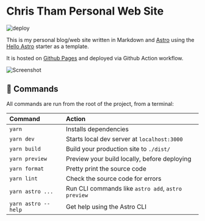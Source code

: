# Chris Tham Personal Web Site
![deploy](https://github.com/ChristineTham/christinetham.github.io/actions/workflows/deploy.yml/badge.svg)

This is  my personal blog/web site written in Markdown and [Astro](https://astro.build) using the [Hello Astro](https://github.com/hellotham/hello-astro) starter as a template.

It is hosted on [Github Pages](https://pages.github.com) and deployed via Github Action workflow.

![Screenshot](https://github.com/ChristineTham/christinetham.github.io/blob/main/screenshot.png?raw=true)

## 🧞 Commands

All commands are run from the root of the project, from a terminal:

| Command             | Action                                             |
| :------------------ | :------------------------------------------------- |
| `yarn`              | Installs dependencies                              |
| `yarn dev`          | Starts local dev server at `localhost:3000`        |
| `yarn build`        | Build your production site to `./dist/`            |
| `yarn preview`      | Preview your build locally, before deploying       |
| `yarn format`       | Pretty print the source code                       |
| `yarn lint`         | Check the source code for errors                   |
| `yarn astro ...`    | Run CLI commands like `astro add`, `astro preview` |
| `yarn astro --help` | Get help using the Astro CLI                       |
